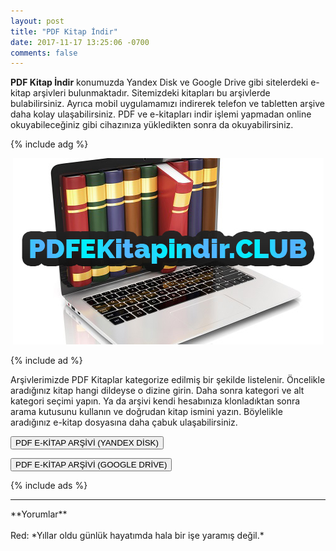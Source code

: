 ```yaml
---
layout: post
title: "PDF Kitap İndir"
date: 2017-11-17 13:25:06 -0700
comments: false
---
```


<p><strong>PDF Kitap İndir</strong> konumuzda Yandex Disk ve Google Drive gibi sitelerdeki e-kitap arşivleri bulunmaktadır. Sitemizdeki kitapları bu arşivlerde bulabilirsiniz. Ayrıca mobil uygulamamızı indirerek telefon ve tabletten arşive daha kolay ulaşabilirsiniz. PDF ve e-kitapları indir işlemi yapmadan online okuyabileceğiniz gibi cihazınıza yükledikten sonra da okuyabilirsiniz.</p>

{% include adg %}

<center><div style="width:100%;"><img src="/images/pdf-kitap-indir.jpg" alt="PDF Kitap İndir"/></div></center>

{% include ad %}

<p>Arşivlerimizde PDF Kitaplar kategorize edilmiş bir şekilde listelenir. Öncelikle aradığınız kitap hangi dildeyse o dizine girin. Daha sonra kategori ve alt kategori seçimi yapın. Ya da arşivi kendi hesabınıza klonladıktan sonra arama kutusunu kullanın ve doğrudan kitap ismini yazın. Böylelikle aradığınız e-kitap dosyasına daha çabuk ulaşabilirsiniz.</p>

<p><a href="#"><button type="submit" class="btn btn-warning">PDF E-KİTAP ARŞİVİ (YANDEX DİSK)</button></a></p>
<p><a href="#"><button type="submit" class="btn btn-primary">PDF E-KİTAP ARŞİVİ (GOOGLE DRİVE)</button></a></p>
{% include ads %}

<hr>
**Yorumlar**<br/><br/>
Red: *Yıllar oldu günlük hayatımda hala bir işe yaramış değil.*

